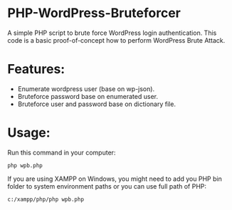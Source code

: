 # PHP-WordPress-Bruteforcer
A simple PHP script to brute force WordPress login authentication. This code is a basic proof-of-concept how to perform WordPress Brute Attack.

# Features:
- Enumerate wordpress user (base on wp-json).
- Bruteforce password base on enumerated user.
- Bruteforce user and password base on dictionary file.

# Usage:
Run this command in your computer:
```
php wpb.php
```

If you are using XAMPP on Windows, you might need to add you PHP bin folder to system environment paths or you can use full path of PHP:
```
c:/xampp/php/php wpb.php
```